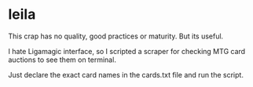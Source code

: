 # leila
This crap has no quality, good practices or maturity. But its useful.


I hate Ligamagic interface, so I scripted a scraper for checking MTG card auctions to see them on terminal.



Just declare the exact card names in the cards.txt file and run the script. 

